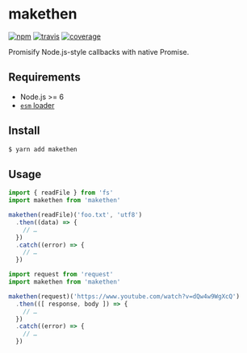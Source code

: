 # makethen

[![npm](https://img.shields.io/npm/v/makethen.svg?style=flat-square)](https://www.npmjs.com/package/makethen) [![travis](https://img.shields.io/travis/deepsweet/makethen/master.svg?style=flat-square)](https://travis-ci.org/deepsweet/makethen)
[![coverage](https://img.shields.io/codecov/c/github/deepsweet/makethen.svg?style=flat-square)](https://codecov.io/github/deepsweet/makethen)

Promisify Node.js-style callbacks with native Promise.

## Requirements

* Node.js >= 6
* [`esm` loader](https://github.com/standard-things/esm)

## Install

```sh
$ yarn add makethen
```

## Usage

```js
import { readFile } from 'fs'
import makethen from 'makethen'

makethen(readFile)('foo.txt', 'utf8')
  .then((data) => {
    // …
  })
  .catch((error) => {
    // …
  })
```

```js
import request from 'request'
import makethen from 'makethen'

makethen(request)('https://www.youtube.com/watch?v=dQw4w9WgXcQ')
  .then(([ response, body ]) => {
    // …
  })
  .catch((error) => {
    // …
  })
```
